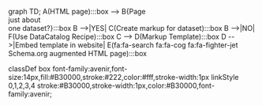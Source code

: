 graph TD;
 A(HTML page):::box --> B{Page <br> just about <br> one dataset?}:::box
 B -->|YES| C(Create markup for dataset):::box
 B -->|NO| F(Use DataCatalog Recipe):::box
 C --> D(Markup Template):::box
 D -->|Embed template in website| E(fa:fa-search fa:fa-cog fa:fa-fighter-jet Schema.org augmented HTML page):::box

classDef box font-family:avenir,font-size:14px,fill:#B30000,stroke:#222,color:#fff,stroke-width:1px
linkStyle 0,1,2,3,4 stroke:#B30000,stroke-width:1px,color:#B30000,font-family:avenir;